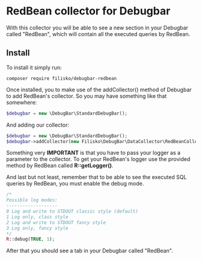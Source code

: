 # RedBean collector for Debugbar
With this collector you will be able to see a new section in your Debugbar called "RedBean", which will contain all the executed queries by RedBean.

## Install
To install it simply run:

`composer require filisko/debugbar-redbean`

Once installed, you to make use of the addCollector() method of Debugbar to add RedBean's collector. So you may have something like that somewhere:
```php
$debugbar = new \DebugBar\StandardDebugBar();
```

And adding our collector: 
```php
$debugbar = new \DebugBar\StandardDebugBar();
$debugbar->addCollector(new Filisko\DebugBar\DataCollector\RedBeanCollector(R::getLogger()));
```

Something very **IMPORTANT** is that you have to pass your logger as a parameter to the collector. To get your RedBean's logger use the provided method by RedBean called **R::getLogger()**.

And last but not least, remember that to be able to see the executed SQL queries by RedBean, you must enable the debug mode.

```php
/*
Possible log modes:
-------------------
0 Log and write to STDOUT classic style (default)
1 Log only, class style
2 Log and write to STDOUT fancy style
3 Log only, fancy style
*/
R::debug(TRUE, 1);
```

After that you should see a tab in your Debugbar called "RedBean".
